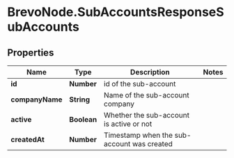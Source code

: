 # BrevoNode.SubAccountsResponseSubAccounts

## Properties
Name | Type | Description | Notes
------------ | ------------- | ------------- | -------------
**id** | **Number** | id of the sub-account | 
**companyName** | **String** | Name of the sub-account company | 
**active** | **Boolean** | Whether the sub-account is active or not | 
**createdAt** | **Number** | Timestamp when the sub-account was created | 



